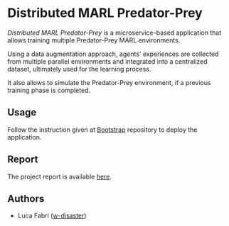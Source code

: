# Distributed MARL Predator-Prey

*Distributed MARL Predator-Prey* is a microservice-based application that allows training multiple Predator-Prey MARL environments.

Using a data augmentation approach, agents' experiences are collected from multiple parallel environments and integrated into a centralized dataset, ultimately used for the learning process.

It also allows to simulate the Predator-Prey environment, if a previous training phase is completed.

## Usage

Follow the instruction given at [Bootstrap](https://github.com/DistributedMARLPredatorPrey/bootstrap) repository to deploy the application.

## Report

The project report is available [here](https://github.com/DistributedMARLPredatorPrey/bootstrap/docs/report.pdf).

## Authors

- Luca Fabri ([w-disaster](https://github.com/w-disaster))
